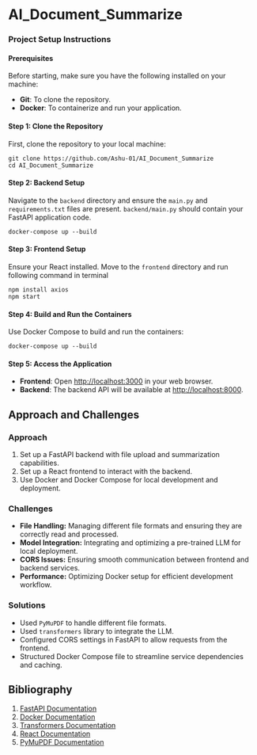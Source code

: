 # AI_Document_Summarize


### Project Setup Instructions

#### Prerequisites

Before starting, make sure you have the following installed on your machine:
- **Git**: To clone the repository.
- **Docker**: To containerize and run your application.

#### Step 1: Clone the Repository

First, clone the repository to your local machine:
```
git clone https://github.com/Ashu-01/AI_Document_Summarize
cd AI_Document_Summarize
```

#### Step 2: Backend Setup

Navigate to the `backend` directory and ensure the `main.py` and `requirements.txt` files are present.
`backend/main.py` should contain your FastAPI application code.
```
docker-compose up --build
```
#### Step 3: Frontend Setup

Ensure your React installed.
Move to the `frontend` directory
and run following command in terminal
```
npm install axios
npm start
```
#### Step 4: Build and Run the Containers

Use Docker Compose to build and run the containers:
```
docker-compose up --build
```

#### Step 5: Access the Application

- **Frontend**: Open [http://localhost:3000](http://localhost:3000) in your web browser.
- **Backend**: The backend API will be available at [http://localhost:8000](http://localhost:8000).



## Approach and Challenges

### Approach
1. Set up a FastAPI backend with file upload and summarization capabilities.
2. Set up a React frontend to interact with the backend.
3. Use Docker and Docker Compose for local development and deployment.

### Challenges
- **File Handling:** Managing different file formats and ensuring they are correctly read and processed.
- **Model Integration:** Integrating and optimizing a pre-trained LLM for local deployment.
- **CORS Issues:** Ensuring smooth communication between frontend and backend services.
- **Performance:** Optimizing Docker setup for efficient development workflow.

### Solutions
- Used  `PyMuPDF` to handle different file formats.
- Used `transformers` library to integrate the LLM.
- Configured CORS settings in FastAPI to allow requests from the frontend.
- Structured Docker Compose file to streamline service dependencies and caching.

## Bibliography

1. [FastAPI Documentation](https://fastapi.tiangolo.com/)
2. [Docker Documentation](https://docs.docker.com/)
3. [Transformers Documentation](https://huggingface.co/transformers/)
4. [React Documentation](https://reactjs.org/)
5. [PyMuPDF Documentation](https://pymupdf.readthedocs.io/en/latest/)

